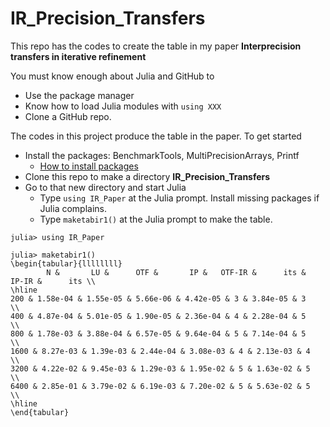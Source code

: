 # IR_Precision_Transfers

This repo has the codes to create the table in my paper __Interprecision transfers in iterative refinement__

You must know enough about Julia and GitHub to

   - Use the package manager
   - Know how to load Julia modules with  ```using XXX```
   - Clone a GitHub repo.

The codes in this project produce the table in the paper. To get started

  - Install the packages: BenchmarkTools, MultiPrecisionArrays, Printf
      - [How to install packages](https://datatofish.com/install-package-julia/)
  - Clone this repo to make a directory __IR_Precision_Transfers__
  - Go to that new directory and start Julia
     - Type ```using IR_Paper``` at the Julia prompt. Install missing packages if Julia complains.
     - Type ```maketabir1()``` at the Julia prompt to make the table.

```
julia> using IR_Paper

julia> maketabir1()
\begin{tabular}{llllllll} 
        N &       LU &      OTF &       IP &   OTF-IR &      its &    IP-IR &      its \\ 
\hline 
200 & 1.58e-04 & 1.55e-05 & 5.66e-06 & 4.42e-05 & 3 & 3.84e-05 & 3   \\ 
400 & 4.87e-04 & 5.01e-05 & 1.90e-05 & 2.36e-04 & 4 & 2.28e-04 & 5   \\ 
800 & 1.78e-03 & 3.88e-04 & 6.57e-05 & 9.64e-04 & 5 & 7.14e-04 & 5   \\ 
1600 & 8.27e-03 & 1.39e-03 & 2.44e-04 & 3.08e-03 & 4 & 2.13e-03 & 4   \\ 
3200 & 4.22e-02 & 9.45e-03 & 1.29e-03 & 1.95e-02 & 5 & 1.63e-02 & 5   \\ 
6400 & 2.85e-01 & 3.79e-02 & 6.19e-03 & 7.20e-02 & 5 & 5.63e-02 & 5   \\ 
\hline 
\end{tabular}
```
